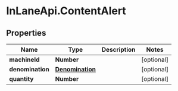 # InLaneApi.ContentAlert

## Properties
Name | Type | Description | Notes
------------ | ------------- | ------------- | -------------
**machineId** | **Number** |  | [optional] 
**denomination** | [**Denomination**](Denomination.md) |  | [optional] 
**quantity** | **Number** |  | [optional] 

